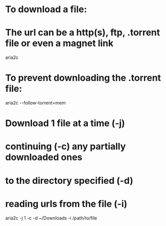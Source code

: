 # To download a file:

# The url can be a http(s), ftp, .torrent file or even a magnet link

aria2c <url>

# To prevent downloading the .torrent file:

aria2c --follow-torrent=mem <url>

# Download 1 file at a time (-j)

# continuing (-c) any partially downloaded ones

# to the directory specified (-d)

# reading urls from the file (-i)

aria2c -j 1 -c -d ~/Downloads -i /path/to/file
